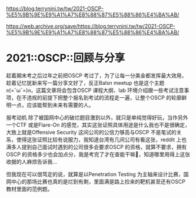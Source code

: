 https://blog.terrynini.tw/tw/2021-OSCP-%E5%9B%9E%E9%A1%A7%E8%88%87%E5%88%86%E4%BA%AB/

https://web.archive.org/save/https://blog.terrynini.tw/tw/2021-OSCP-%E5%9B%9E%E9%A1%A7%E8%88%87%E5%88%86%E4%BA%AB/


# 2021::OSCP::回顾与分享

趁着期末考之后过年之前把OSCP 考过了，为了让每一分美金都发挥最大效用，趁着记忆犹新来写一篇分享文好了，反正Balsn meetup 也是这个主题ฅ(=ˇωˇ=)ฅ，这篇文章将会包含OSCP 课程大纲、lab 环境介绍跟一些考试注意事项，在不违规的前提下把整个报名到考试的流程走一遍，让整个OSCP 的轮廓鲜明一点，应该能帮到未来有需要的人。

报考动机
除了被国网中心的破烂题目激到以外，就只是单纯觉得好玩，当作另外一个CTF 或是Flare-On 的感觉，其实这张证照具体用途是什么我也不是很确定，大致上就是Offensive Security 这间公司的公信力够高与OSCP 不是笔试的关系，使得这张证照比较有说服力，我知道台湾有几间公司有看这张，reddit 上也满多人提到自己面试时遇到的公司很多会要求OSCP 的资格，就算不要求，拥有OSCP 的资格多少也会加点分，我是考完了才在查能干嘛🤔️，知道哪里用得上这张收据的人麻烦告诉我…

但我现在可以很笃定的说，就算是以Penetration Testing 为主轴来设计比赛，国网中心的那场比赛也真的是烂到有剩，里面满是路上捡来的靶机甚至还有OSCP 教材里面的范例题。

